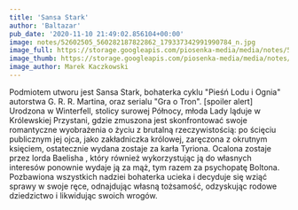 ```yaml
---
title: 'Sansa Stark'
author: 'Baltazar'
pub_date: '2020-11-10 21:49:02.856104+00:00'
image: notes/52602505_560282187822862_179337342991990784_n.jpg
image_full: https://storage.googleapis.com/piosenka-media/media/notes/52602505_560282187822862_179337342991990784_n.jpg
image_thumb: https://storage.googleapis.com/piosenka-media/media/notes/52602505_560282187822862_179337342991990784_n.jpg.0x300_q85_upscale.jpg
image_author: Marek Kaczkowski
---
```


Podmiotem utworu jest Sansa Stark, bohaterka cyklu "Pieśń Lodu i Ognia" autorstwa G. R. R. Martina, oraz serialu "Gra o Tron". 
\[spoiler alert\]
Urodzona w Winterfell, stolicy surowej Północy, młoda Lady ląduje w Królewskiej Przystani, gdzie zmuszona jest skonfrontować swoje romantyczne wyobrażenia o życiu z brutalną rzeczywistością: po ścięciu publicznym jej ojca, jako zakładniczka królowej, zaręczona z okrutnym księciem, ostatecznie wydana zostaje za karła Tyriona. Ocalona zostaje przez lorda Baelisha , który również wykorzystując ją do własnych interesów ponownie wydaje ją za mąż, tym razem za psychopatę Boltona. Pozbawiona wszystkich nadziei bohaterka ucieka i decyduje się wziąć sprawy w swoje ręce, odnajdując własną tożsamość, odzyskując rodowe dziedzictwo i likwidując swoich wrogów.